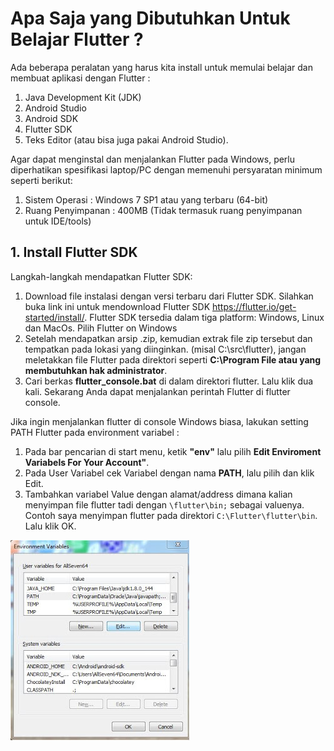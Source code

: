 # Apa Saja yang Dibutuhkan Untuk Belajar Flutter ?

Ada beberapa peralatan yang harus kita install untuk memulai belajar dan membuat aplikasi dengan Flutter :

1. Java Development Kit (JDK)
2. Android Studio
3. Android SDK
4. Flutter SDK
5. Teks Editor (atau bisa juga pakai Android Studio).

Agar dapat menginstal dan menjalankan Flutter pada Windows, perlu diperhatikan spesifikasi laptop/PC dengan memenuhi persyaratan minimum seperti berikut:
1. Sistem Operasi : Windows 7 SP1 atau yang terbaru (64-bit)
2. Ruang Penyimpanan : 400MB (Tidak termasuk ruang penyimpanan untuk IDE/tools)

## 1. Install Flutter SDK
Langkah-langkah mendapatkan Flutter SDK:
1. Download file instalasi dengan versi terbaru dari Flutter SDK. Silahkan buka link ini untuk mendownload Flutter SDK <a href="https://flutter.io/get-started/install/">https://flutter.io/get-started/install/</a>. Flutter SDK tersedia dalam tiga platform: Windows, Linux dan MacOs. Pilih Flutter on Windows
2. Setelah mendapatkan arsip .zip, kemudian extrak file zip tersebut dan tempatkan pada lokasi yang diinginkan. (misal C:\src\flutter), jangan meletakkan file Flutter pada direktori seperti <b>C:\Program File atau yang membutuhkan hak administrator</b>.
3. Cari berkas <b>flutter_console.bat</b> di dalam direktori flutter. Lalu klik dua kali. Sekarang Anda dapat menjalankan perintah Flutter di flutter console.

Jika ingin menjalankan flutter di console Windows biasa, lakukan setting PATH Flutter pada environment variabel :
1. Pada bar pencarian di start menu, ketik <b>"env"</b> lalu pilih <b>Edit Enviroment Variabels For Your Account"</b>.
2. Pada User Variabel cek Variabel dengan nama <b>PATH</b>, lalu pilih dan klik Edit.
3. Tambahkan variabel Value dengan alamat/address dimana kalian menyimpan file flutter tadi dengan <code>\flutter\bin;</code> sebagai valuenya. Contoh saya menyimpan flutter pada direktori <code>C:\Flutter\flutter\bin</code>. Lalu klik OK.

<img src ="enviroment1.JPG">
